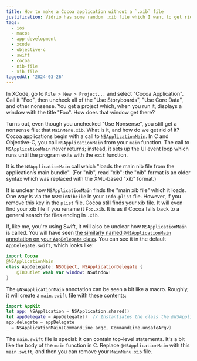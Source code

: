 ```yaml
---
title: How to make a Cocoa application without a `.xib` file
justification: Vidrio has some random .xib file which I want to get rid of.
tags:
  - ios
  - macos
  - app-development
  - xcode
  - objective-c
  - swift
  - cocoa
  - nib-file
  - xib-file
taggedAt: '2024-03-26'
---
```


In XCode, go to `File > New > Project...` and select "Cocoa Application". Call it "Foo", then uncheck all of the "Use Storyboards", "Use Core Data", and other nonsense. You get a project which, when you run it, displays a window with the title "Foo". How does that window get there?

Turns out, even though you unchecked "Use Nonsense", you still get a nonsense file: that `MainMenu.xib`. What is it, and how do we get rid of it? Cocoa applications begin with a call to [`NSApplicationMain`](https://developer.apple.com/reference/appkit/1428499-nsapplicationmain). In C and Objective-C, you call `NSApplicationMain` from your `main` function. The call to `NSApplicationMain` never returns; instead, it sets up the UI event loop which runs until the program exits with the `exit` function.

It is the `NSApplicationMain` call which "loads the main nib file from the application’s main bundle". (For "nib", read "xib": the "nib" format is an older syntax which was replaced with the XML-based "xib" format.)

It is unclear how `NSApplicationMain` finds the "main xib file" which it loads. One way is via the `NSMainNibFile` in your `Info.plist` file. However, if you remove this key in the `plist` file, Cocoa still finds your xib file. It will even find your xib file if you rename it `Foo.xib`. It is as if Cocoa falls back to a general search for files ending in `.xib`.

If, like me, you're using Swift, it will also be unclear how `NSApplicationMain` is called. You will have seen [the similarly named `@NSApplicationMain` annotation on your `AppDelegate` class](https://developer.apple.com/library/content/documentation/Swift/Conceptual/Swift_Programming_Language/Attributes.html).  You can see it in the default `AppDelegate.swift`, which looks like:

```swift
import Cocoa
@NSApplicationMain
class AppDelegate: NSObject, NSApplicationDelegate {
    @IBOutlet weak var window: NSWindow!
}
```

The `@NSApplicationMain` annotation can be seen a bit like a macro. Roughly, it will create a `main.swift` file with these contents:

```swift
import AppKit
let app: NSApplication = NSApplication.shared()
let appDelegate = AppDelegate()  // Instantiates the class the @NSApplicationMain was attached to
app.delegate = appDelegate
_ = NSApplicationMain(CommandLine.argc, CommandLine.unsafeArgv)
```

The `main.swift` file is special: it can contain top-level statements. It's a bit like the body of the `main` function in C. Replace `@NSApplicationMain` with this `main.swift`, and then you can remove your `MainMenu.xib` file.
